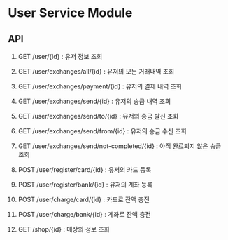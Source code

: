 # User Service Module

## API

1. GET /user/{id} : 유저 정보 조회   

2. GET /user/exchanges/all/{id} : 유저의 모든 거래내역 조회

3. GET /user/exchanges/payment/{id} : 유저의 결제 내역 조회

4. GET /user/exchanges/send/{id} : 유저의 송금 내역 조회

5. GET /user/exchanges/send/to/{id} : 유저의 송금 발신 조회

6. GET /user/exchanges/send/from/{id} : 유저의 송금 수신 조회

7. GET /user/exchanges/send/not-completed/{id} : 아직 완료되지 않은 송금 조회

8. POST /user/register/card/{id} : 유저의 카드 등록

9. POST /user/register/bank/{id} : 유저의 계좌 등록

10. POST /user/charge/card/{id} : 카드로 잔액 충전

11. POST /user/charge/bank/{id} : 계좌로 잔액 충전

12. GET /shop/{id} : 매장의 정보 조회